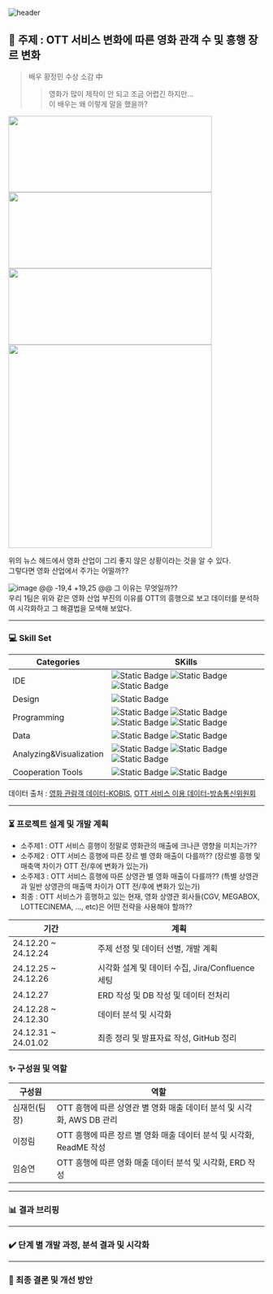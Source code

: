 ![header](https://capsule-render.vercel.app/api?type=waving&&&color=timeGradient&height=200&section=header&text=영화산업%20이대로%20괜찮은가?&fontColor=ffffff&fontAlign=63&fontAlignY=30&animation=twinkling&fontSize=50&desc=Team1.%20EDA%20Project&descSize=30&descAlign=80)

## :dart: 주제 : OTT 서비스 변화에 따른 영화 관객 수 및 흥행 장르 변화
> 배우 황정민 수상 소감 中
>   > 영화가 많이 제작이 안 되고 조금 어렵긴 하지만...                
이 배우는 왜 이렇게 말을 했을까?


<img src="https://github.com/user-attachments/assets/31b5d722-1fc4-4ff7-853f-47ce0e9342e4" width="400" height="150"/>  <img src="https://github.com/user-attachments/assets/4a088b2b-8f3b-428f-af94-6e80da0ae8af" width="400" height="150"/>                               
<img src="https://github.com/user-attachments/assets/dbde6505-4fc0-4162-ae8f-9d26b3fe32e5" width="400" height="150"/>  <img src="https://github.com/user-attachments/assets/4d815d95-13ca-4500-b2dd-799223fd65f2" width="400" weight="150/">

위의 뉴스 헤드에서 영화 산업이 그리 좋지 않은 상황이라는 것을 알 수 있다.        
그렇다면 영화 산업에서 주가는 어떨까??           

![image](https://github.com/user-attachments/assets/f08fa30f-c3fa-4917-8a81-dbeb8048e529)
	@@ -19,4 +19,25 @@
그 이유는 무엇일까??             
우리 1팀은 위와 같은 영화 산업 부진의 이유를 OTT의 흥행으로 보고 데이터를 분석하여 시각화하고 그 해결법을 모색해 보았다.       
***
### :computer: Skill Set
|Categories|SKills|
|------|------|
|IDE|![Static Badge](https://img.shields.io/badge/linux-%23FCC624?style=plastic&logo=linux&logoColor=ffffff) ![Static Badge](https://img.shields.io/badge/ubuntu-22.04-grey?style=plastic&logo=ubuntu&logoColor=ffffff&labelColor=%23E95420) ![Static Badge](https://img.shields.io/badge/vsCode-%232185D0?style=plastic&logo=vscode&logoColor=ffffff) |
|Design|![Static Badge](https://img.shields.io/badge/ERD%20Cloud-%237F52FF?style=plastic)|
|Programming|![Static Badge](https://img.shields.io/badge/Python-%233776AB?style=plastic&logo=python&logoColor=ffffff) ![Static Badge](https://img.shields.io/badge/jupyter-%23F37626?style=plastic&logo=jupyter&logoColor=ffffff) ![Static Badge](https://img.shields.io/badge/selenium-%2343B02A?style=plastic&logo=selenium&logoColor=ffffff) ![Static Badge](https://img.shields.io/badge/beautifulsoup-grey?style=plastic&logoColor=ffffff)|
|Data|![Static Badge](https://img.shields.io/badge/mysql-%234479A1?style=plastic&logo=mysql&logoColor=ffffff) ![Static Badge](https://img.shields.io/badge/amazonrds-%23527FFF?style=plastic&logo=amazonrds&logoColor=ffffff)|
|Analyzing&Visualization|![Static Badge](https://img.shields.io/badge/numpy-%23013243?style=plastic&logo=numpy&logoColor=ffffff) ![Static Badge](https://img.shields.io/badge/pandas-%23150458?style=plastic&logo=pandas&logoColor=ffffff) ![Static Badge](https://img.shields.io/badge/matplotlib-grey?style=plastic&logo=matplotlib&logoColor=ffffff)|
|Cooperation Tools|![Static Badge](https://img.shields.io/badge/jira-%230052CC?style=plastic&logo=jira&logoColor=ffffff) ![Static Badge](https://img.shields.io/badge/confluence-%23172B4D?style=plastic&logo=confluence&logoColor=ffffff)|

데이터 출처 : [영화 관람객 데이터-KOBIS](https://www.kobis.or.kr/kobis/business/stat/boxs/findYearlyBoxOfficeList.do), [OTT 서비스 이용 데이터-방송통신위원회](https://kcc.go.kr/user.do;jsessionid=49R9Ts8hWujamVPcMQChnvSI9ZFh3vOFNXQJk9CY.servlet-aihgcldhome10?mode=view&page=A05030000&dc=&boardId=1113&cp=1&nop=10&ctx=ALL&searchKey=TITLE&searchVal=OTT&boardSeq=64815)

***

### :hourglass_flowing_sand: 프로젝트 설계 및 개발 계획
- 소주제1 : OTT 서비스 흥행이 정말로 영화관의 매출에 크나큰 영향을 미치는가??
- 소주제2 : OTT 서비스 흥행에 따른 장르 별 영화 매출이 다를까?? (장르별 흥행 및 매축액 차이가 OTT 전/후에 변화가 있는가)
- 소주제3 : OTT 서비스 흥행에 따른 상영관 별 영화 매출이 다를까?? (특별 상영관과 일반 상영관의 매출액 차이가 OTT 전/후에 변화가 있는가)
- 최종 : OTT 서비스가 흥행하고 있는 현재, 영화 상영관 회사들(CGV, MEGABOX, LOTTECINEMA, ..., etc)은 어떤 전략을 사용해야 할까??

|기간|계획|
|-----|-----|
|24.12.20 ~ 24.12.24|주제 선정 및 데이터 선별, 개발 계획|
|24.12.25 ~ 24.12.26|시각화 설계 및 데이터 수집, Jira/Confluence 세팅|
|24.12.27|ERD 작성 및 DB 작성 및 데이터 전처리|
|24.12.28 ~ 24.12.30|데이터 분석 및 시각화|
|24.12.31 ~ 24.01.02|최종 정리 및 발표자료 작성, GitHub 정리|

### :sparkles: 구성원 및 역할
|구성원|역할|
|-----|-----|
|심재헌(팀장)| OTT 흥행에 따른 상영관 별 영화 매출 데이터 분석 및 시각화, AWS DB 관리|
|이정림| OTT 흥행에 따른 장르 별 영화 매출 데이터 분석 및 시각화, ReadME 작성|
|임승연| OTT 흥행에 따른 영화 매출 데이터 분석 및 시각화, ERD 작성|

***

### :bar_chart: 결과 브리핑

***

### :heavy_check_mark: 단계 별 개발 과정, 분석 결과 및 시각화

***

### :bell: 최종 결론 및 개선 방안
